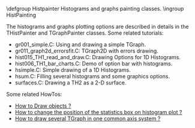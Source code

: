 \defgroup Histpainter Histograms and graphs painting classes.
\ingroup HistPainting

The histograms and graphs plotting options are described in details in the THistPainter and TGraphPainter classes.
Some related  tutorials:

  - gr001_simple.C: Using and drawing a simple TGraph.
  - gr011_graph2d_errorsfit.C: TGraph2D with errors drawing.
  - hist015_TH1_read_and_draw.C: Drawing Options for 1D Histograms.
  - hist006_TH1_bar_charts.C: Demo of option bar with histograms.
  - hsimple.C: Simple drawing of a 1D Histograms.
  - hsum.C: Filling several histograms and some graphics options.
  - surfaces.C: Drawing a TH2 as a 2-D surface.

Some related HowTos:
  - [How to Draw objects ?](https://root-forum.cern.ch/t/how-to-draw-objects/28249)
  - [How to change the position of the statistics box on histogram plot ?](https://root-forum.cern.ch/t/how-to-change-the-position-of-the-statistics-box-on-histogram-plot/28262)
  - [How to draw several TGraph in one common axis system ?](https://root-forum.cern.ch/t/how-to-draw-several-tgraph-in-one-common-axis-system/28261)
